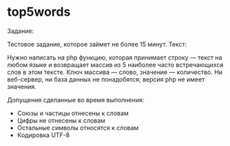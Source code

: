 # top5words

Задание:

Тестовое задание, которое займет не более 15 минут.
Текст:

Нужно написать на php функцию, которая принимает строку — текст на любом языке и возвращает массив из 5 наиболее часто встречающихся слов в этом тексте. Ключ массива — слово, значение — количество. Ни веб-сервер, ни база данных не понадобятся; версия php не имеет значения.

Допущения сделанные во время выполнения:

 - Союзы и частицы отнесены к словам
 - Цифры не отнесены к словам
 - Остальные символы относятся к словам
 - Кодировка UTF-8
